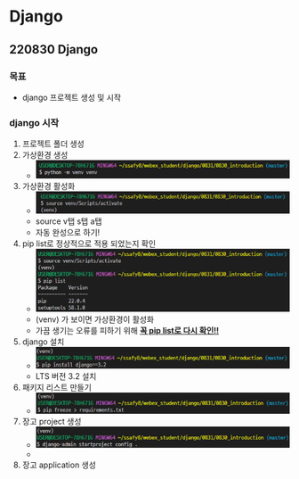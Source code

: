 # Django
## 220830 Django
### 목표
* django 프로젝트 생성 및 시작

### django 시작
1. 프로젝트 폴더 생성
2. 가상환경 생성
   * ![venv](./img/2022-08-31-12-44-11.png)
3. 가상환경 활성화
   * ![activate](./img/2022-08-31-12-45-59.png)
   * source v탭 s탭 a탭
   * 자동 완성으로 하기!
4. pip list로 정상적으로 적용 되었는지 확인
   * ![pip list](./img/2022-08-31-12-47-39.png)
   * (venv) 가 보이면 가상환경이 활성화
   * 가끔 생기는 오류를 피하기 위해 **<u>꼭 pip list로 다시 확인!!</u>**
5. django 설치
   * ![pip install](./img/2022-08-31-12-53-44.png)
   * LTS 버전 3.2 설치
6. 패키지 리스트 만들기
   * ![pip freeze](./img/2022-08-31-12-57-21.png)
7. 장고 project 생성
   * ![startproject](./img/2022-08-31-12-58-06.png)
   * 
8. 장고 application 생성